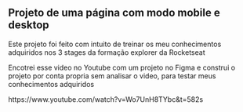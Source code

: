<h2>Projeto de uma página com modo mobile e desktop
</h2> 

<p> Este projeto foi feito com intuito de treinar os meu conhecimentos adquiridos nos 3 stages da formação explorer da Rocketseat </p>

<p> Encotrei esse video no Youtube com um projeto no Figma e construi o projeto por conta propria sem analisar o video, para testar meus conhecimentos adquiridos</p>

<p>https://www.youtube.com/watch?v=Wo7UnH8TYbc&t=582s</p>

